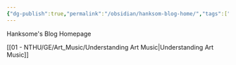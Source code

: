```yaml
---
{"dg-publish":true,"permalink":"/obsidian/hanksom-blog-home/","tags":["gardenEntry"]}
---
```



Hanksome's Blog Homepage 

[[01 - NTHU/GE/Art_Music/Understanding Art Music\|Understanding Art Music]]
